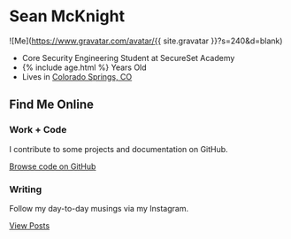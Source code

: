 # Sean McKnight

![Me](https://www.gravatar.com/avatar/{{ site.gravatar }}?s=240&d=blank)

<div class="summary">
    <ul class="fa-ul">
        <li><i class="fa-li fa fa-briefcase"></i>Core Security Engineering Student at SecureSet Academy</a></li>
        <li><i class="fa-li fa fa-birthday-cake"></i><span id="age">{% include age.html %}</span> Years Old</li>
        <li><i class="fa-li fa fa-map-marker"></i>Lives in <a href="https://goo.gl/maps/HiSWKqKGNC9gPAQt6">Colorado Springs, CO</a></li>
    </ul>
</div>

<!--## Projects

I lend my time and talents to a few projects. Check them out!

| [![Thunderbird icon](images/icons/thunderbird.svg)](https://thunderbird.net) | [![elementary icon](https://elementary.io/images/icons/places/128/distributor-logo.svg)](https://elementary.io) | [![Caster icon](images/icons/casticon.png)](https://github.com/ryanleesipes/caster) |
|---|---|---|
| [Thunderbird](https://thunderbird.net) | [elementary OS](https://elementary.io) | [Caster](https://github.com/ryanleesipes/caster) |-->


## Find Me Online

### Work + Code

I contribute to some projects and documentation on GitHub.

<a href="https://github.com/sionemcknight" class="read-more github"><i class="fab fa-fw fa-github"></i>Browse code on GitHub</a>

<!--<a href="/resume" class="read-more resume"><i class="far fa-fw fa-file-alt"></i>See résumé</a>-->

### Writing

Follow my day-to-day musings via my Instagram.

<a href="https://www.instagram.com/caseanblanca/" class="read-more instagram"><i class="fas fa-fw fa-instagram"></i>View Posts</a>

<!--<a rel="me" href="https://mastodon.social/@ryanleesipes" class="read-more mastodon"><i class="fab fa-fw fa-mastodon"></i>Follow on Mastodon</a>

<a href="https://twitter.com/ryanleesipes" class="read-more twitter"><i class="fab fa-fw fa-twitter"></i>See tweets</a>-->

<!--### Playing

I don't play a lot of games lately, but sometimes you can catch me online!

<a href="http://psnprofiles.com/TeamSipes" class="read-more psn"><i class="fa fa-fw fa-trophy"></i>See PSN profile</a>

<a href="http://steamcommunity.com/id/ryanleesipes/" class="read-more steam"><i class="fab fa-fw fa-steam-square"></i>Add on Steam</a>-->
